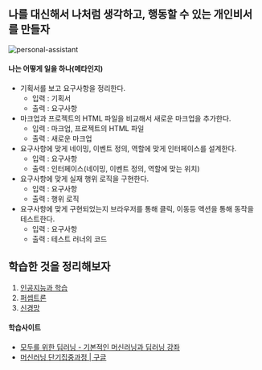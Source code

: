 ## 나를 대신해서 나처럼 생각하고, 행동할 수 있는 개인비서를 만들자

![personal-assistant](https://user-images.githubusercontent.com/17817719/51081816-5602a000-173c-11e9-806f-30fa6fba031d.png)

#### 나는 어떻게 일을 하나(메타인지)
- 기획서를 보고 요구사항을 정리한다.
  - 입력 : 기획서
  - 출력 : 요구사항
- 마크업과 프로젝트의 HTML 파일을 비교해서 새로운 마크업을 추가한다.
  - 입력 : 마크업, 프로젝트의 HTML 파일
  - 출력 : 새로운 마크업
- 요구사항에 맞게 네이밍, 이벤트 정의, 역할에 맞게 인터페이스를 설계한다.
  - 입력 : 요구사항
  - 출력 : 인터페이스(네이밍, 이벤트 정의, 역할에 맞는 위치)
- 요구사항에 맞게 실재 행위 로직을 구현한다.
  - 입력 : 요구사항
  - 출력 : 행위 로직
- 요구사항에 맞게 구현되었는지 브라우저를 통해 클릭, 이동등 액션을 통해 동작을 테스트한다.
  - 입력 : 요구사항
  - 출력 : 테스트 러너의 코드

## 학습한 것을 정리해보자
1. [인공지능과 학습](인공지능과-학습)
2. [퍼셉트론](퍼셉트론)
3. [신경망](신경망)

#### 학습사이트
- [모두를 위한 딥러닝 - 기본적인 머신러닝과 딥러닝 강좌](https://www.inflearn.com/course/%EA%B8%B0%EB%B3%B8%EC%A0%81%EC%9D%B8-%EB%A8%B8%EC%8B%A0%EB%9F%AC%EB%8B%9D-%EB%94%A5%EB%9F%AC%EB%8B%9D-%EA%B0%95%EC%A2%8C/)
- [머신러닝 단기집중과정 | 구글](https://developers.google.com/machine-learning/crash-course/framing/video-lecture?hl=ko)